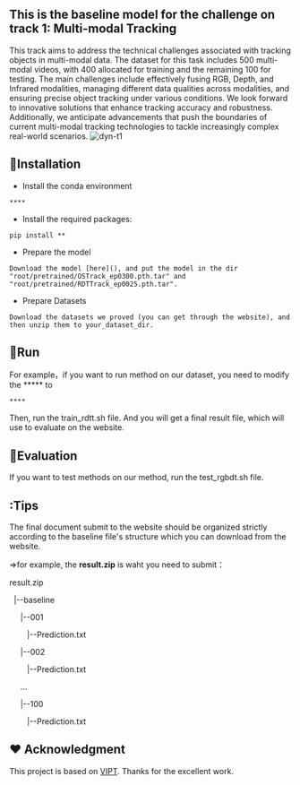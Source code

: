 ## This is the baseline model for the challenge on track 1: Multi-modal Tracking

This track aims to address the technical challenges associated with tracking objects in multi-modal data. The dataset for this task includes 500 multi-modal videos, with 400 allocated for training and the remaining 100 for testing. The main challenges include effectively fusing RGB, Depth, and Infrared modalities, managing different data qualities across modalities, and ensuring precise object tracking under various conditions. We look forward to innovative solutions that enhance tracking accuracy and robustness. Additionally, we anticipate advancements that push the boundaries of current multi-modal tracking technologies to tackle increasingly complex real-world scenarios.
![dyn-t1](https://github.com/user-attachments/assets/857eab82-b190-4591-b558-517f00c72a1c)

## :bookmark_tabs:Installation
* Install the conda environment
```
****
```
* Install the required packages:
```
pip install **
```
* Prepare the model
```
Download the model [here](), and put the model in the dir "root/pretrained/OSTrack_ep0300.pth.tar" and "root/pretrained/RDTTrack_ep0025.pth.tar".
```
* Prepare Datasets
```
Download the datasets we proved (you can get through the website), and then unzip them to your_dataset_dir.
```

## :car:Run
For example，if you want to run method on our dataset, you need to modify the ***** to
```
****
```
Then, run the train_rdtt.sh file. And you will get a final result file, which will use to evaluate on the website.

## :car:Evaluation
If you want to test methods on our method, run the test_rgbdt.sh file. 

## :Tips
The final document submit to the website should be organized strictly according to the baseline file's structure which you can download from the website.

=>for example, the  **result.zip**  is waht you need to submit：

<p>result.zip</p>
<p>&nbsp&nbsp|--baseline</p>
<p>&nbsp&nbsp&nbsp&nbsp&nbsp|--001</p>
<p>&nbsp&nbsp&nbsp&nbsp&nbsp&nbsp&nbsp&nbsp|--Prediction.txt</p>
<p>&nbsp&nbsp&nbsp&nbsp&nbsp|--002</p>
<p>&nbsp&nbsp&nbsp&nbsp&nbsp&nbsp&nbsp&nbsp|--Prediction.txt</p>
<p>&nbsp&nbsp&nbsp&nbsp&nbsp...</p>
<p>&nbsp&nbsp&nbsp&nbsp&nbsp|--100</p>
<p>&nbsp&nbsp&nbsp&nbsp&nbsp&nbsp&nbsp&nbsp|--Prediction.txt</p>

## :hearts: Acknowledgment
This project is based on [VIPT]().
Thanks for the excellent work.

